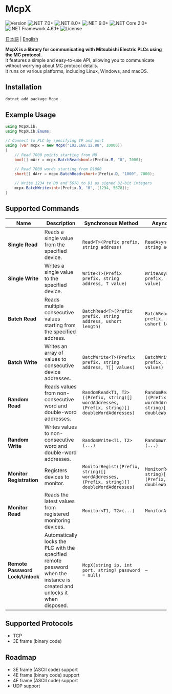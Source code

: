 <h1>McpX</h1>
<p>
  <img alt="Version" src="https://img.shields.io/badge/version-0.0.0-blue" />
  <img alt=".NET 7.0+" src="https://img.shields.io/badge/.NET-7.0+-blueviolet" />
  <img alt=".NET 8.0+" src="https://img.shields.io/badge/.NET-8.0+-purple" />
  <img alt=".NET 9.0+" src="https://img.shields.io/badge/.NET-9.0+-indigo" />
  <img alt=".NET Core 2.0+" src="https://img.shields.io/badge/.NET_Core-2.0+-darkgreen" />
  <img alt=".NET Framework 4.6.1+" src="https://img.shields.io/badge/.NET_Framework-4.6.1+-teal?logo=windows" />
  <img alt="License" src="https://img.shields.io/badge/license-MIT-brightgreen.svg" />
</p>

<p>
  <a href="README_JA.md">日本語</a> | <a href="README.md">English</a>
</p>

**McpX is a library for communicating with Mitsubishi Electric PLCs using the MC protocol.**  
It features a simple and easy-to-use API, allowing you to communicate without worrying about MC protocol details.  
It runs on various platforms, including Linux, Windows, and macOS.

## Installation
```sh
dotnet add package Mcpx
```

## Example Usage
```csharp
using McpXLib;
using McpXLib.Enums;

// Connect to PLC by specifying IP and port
using (var mcpx = new McpX("192.168.12.88", 10000))
{
    // Read 7000 points starting from M0
    bool[] mArr = mcpx.BatchRead<bool>(Prefix.M, "0", 7000);
    
    // Read 7000 words starting from D1000
    short[] dArr = mcpx.BatchRead<short>(Prefix.D, "1000", 7000);

    // Write 1234 to D0 and 5678 to D1 as signed 32-bit integers
    mcpx.BatchWrite<int>(Prefix.D, "0", [1234, 5678]);
}
```

## Supported Commands

| Name                         | Description                                                            | Synchronous Method                                      | Asynchronous Method                                              |
|------------------------------|------------------------------------------------------------------------|---------------------------------------------------------|------------------------------------------------------------------|
| **Single Read**              | Reads a single value from the specified device.                        | `Read<T>(Prefix prefix, string address)`                | `ReadAsync<T>(Prefix prefix, string address)`                   |
| **Single Write**             | Writes a single value to the specified device.                         | `Write<T>(Prefix prefix, string address, T value)`     | `WriteAsync<T>(Prefix prefix, string address, T value)`         |
| **Batch Read**               | Reads multiple consecutive values starting from the specified address. | `BatchRead<T>(Prefix prefix, string address, ushort length)` | `BatchReadAsync<T>(Prefix prefix, string address, ushort length)` |
| **Batch Write**              | Writes an array of values to consecutive device addresses.             | `BatchWrite<T>(Prefix prefix, string address, T[] values)`   | `BatchWriteAsync<T>(Prefix prefix, string address, T[] values)` |
| **Random Read**              | Reads values from non-consecutive word and double-word addresses.     | `RandomRead<T1, T2>((Prefix, string)[] wordAddresses, (Prefix, string)[] doubleWordAddresses)` | `RandomReadAsync<T1, T2>((Prefix, string)[] wordAddresses, (Prefix, string)[] doubleWordAddresses)` |
| **Random Write**             | Writes values to non-consecutive word and double-word addresses.      | `RandomWrite<T1, T2>(...)`                              | `RandomWriteAsync<T1, T2>(...)`                                 |
| **Monitor Registration**     | Registers devices to monitor.                                          | `MonitorRegist((Prefix, string)[] wordAddresses, (Prefix, string)[] doubleWordAddresses)` | `MonitorRegistAsync((Prefix, string)[] wordAddresses, (Prefix, string)[] doubleWordAddresses)` |
| **Monitor Read**             | Reads the latest values from registered monitoring devices.            | `Monitor<T1, T2>(...)`                                  | `MonitorAsync<T1, T2>(...)`                                     |
| **Remote Password Lock/Unlock** | Automatically locks the PLC with the specified remote password when the instance is created and unlocks it when disposed. | `McpX(string ip, int port, string? password = null)`   | –                                                                |

## Supported Protocols
- TCP
- 3E frame (binary code)

## Roadmap
- 3E frame (ASCII code) support
- 4E frame (binary code) support
- 4E frame (ASCII code) support
- UDP support
